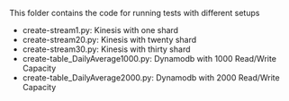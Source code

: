 This folder contains the code for running tests with different setups
* create-stream1.py: Kinesis with one shard
* create-stream20.py: Kinesis with twenty shard
* create-stream30.py: Kinesis with thirty shard
* create-table_DailyAverage1000.py: Dynamodb with 1000 Read/Write Capacity
* create-table_DailyAverage2000.py: Dynamodb with 2000 Read/Write Capacity
